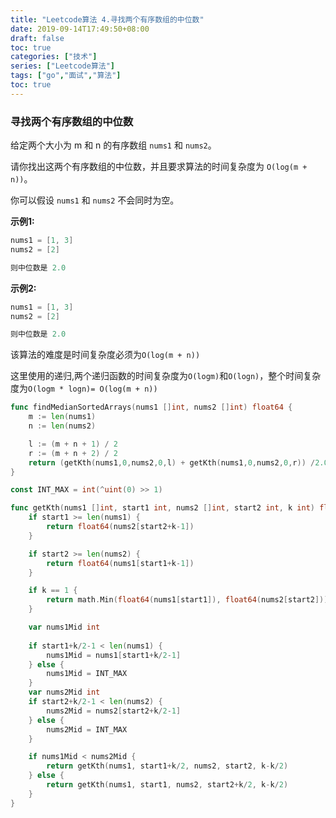 ```yaml
---
title: "Leetcode算法 4.寻找两个有序数组的中位数"
date: 2019-09-14T17:49:50+08:00
draft: false
toc: true
categories: ["技术"]
series: ["Leetcode算法"]
tags: ["go","面试","算法"]
toc: true
---
```



### 寻找两个有序数组的中位数

给定两个大小为 m 和 n 的有序数组 `nums1` 和 `nums2`。

请你找出这两个有序数组的中位数，并且要求算法的时间复杂度为 `O(log(m + n))`。

你可以假设 `nums1` 和 `nums2` 不会同时为空。

**示例1:**
``` go
nums1 = [1, 3]
nums2 = [2]

则中位数是 2.0
```
**示例2:**
``` go
nums1 = [1, 3]
nums2 = [2]

则中位数是 2.0
```

该算法的难度是时间复杂度必须为`O(log(m + n))`

这里使用的递归,两个递归函数的时间复杂度为`O(logm)`和`O(logn)`，整个时间复杂度为`O(logm * logn)= O(log(m + n))`

``` go
func findMedianSortedArrays(nums1 []int, nums2 []int) float64 {
    m := len(nums1)
	n := len(nums2)

	l := (m + n + 1) / 2
	r := (m + n + 2) / 2
	return (getKth(nums1,0,nums2,0,l) + getKth(nums1,0,nums2,0,r)) /2.0
}

const INT_MAX = int(^uint(0) >> 1)

func getKth(nums1 []int, start1 int, nums2 []int, start2 int, k int) float64 {
	if start1 >= len(nums1) {
		return float64(nums2[start2+k-1])
	}

	if start2 >= len(nums2) {
		return float64(nums1[start1+k-1])
	}

	if k == 1 {
		return math.Min(float64(nums1[start1]), float64(nums2[start2]))
	}

	var nums1Mid int
	
	if start1+k/2-1 < len(nums1) {
		nums1Mid = nums1[start1+k/2-1]
	} else {
		nums1Mid = INT_MAX
	}
	var nums2Mid int
	if start2+k/2-1 < len(nums2) {
		nums2Mid = nums2[start2+k/2-1]
	} else {
		nums2Mid = INT_MAX
	}

	if nums1Mid < nums2Mid {
		return getKth(nums1, start1+k/2, nums2, start2, k-k/2)
	} else {
		return getKth(nums1, start1, nums2, start2+k/2, k-k/2)
	}
}
```

